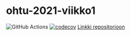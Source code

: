 # ohtu-2021-viikko1
![GitHub Actions](https://github.com/sannahan/ohtu-2021-viikko1/workflows/Java%20CI%20with%20Gradle/badge.svg)
[![codecov](https://codecov.io/gh/sannahan/ohtu-2021-viikko1/branch/main/graph/badge.svg?token=G80OSIEFCR)](https://codecov.io/gh/sannahan/ohtu-2021-viikko1)
[Linkki repositorioon](https://github.com/sannahan/ohtu-tehtavat)
